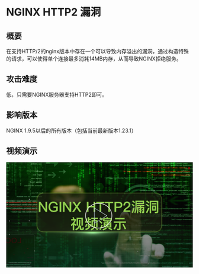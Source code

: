 # NGINX HTTP2 漏洞

## 概要
在支持HTTP/2的nginx版本中存在一个可以导致内存溢出的漏洞，通过构造特殊的请求，可以使得单个连接最多消耗14MB内存，从而导致NGINX拒绝服务。

## 攻击难度
低，只需要NGINX服务器支持HTTP2即可。

## 影响版本
NGINX 1.9.5以后的所有版本（包括当前最新版本1.23.1）

## 视频演示

[![nginx http2 vulnerablity](img/nginx_http2_demo.png)](https://162.14.110.224/exp/demo.mp4 "nginx http2 vulnerablity")
